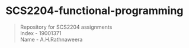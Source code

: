 # SCS2204-functional-programming
>Repository for SCS2204 assignments\
Index - 19001371\
Name - A.H.Rathnaweera
